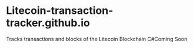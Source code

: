 # Litecoin-transaction-tracker.github.io
Tracks transactions and blocks of the Litecoin Blockchain
C#Coming Soon

